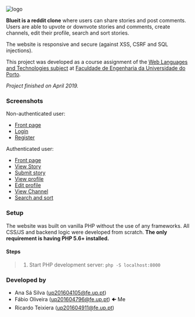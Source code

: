 ![logo](https://i.imgur.com/TcbVXIf.jpg)

**Blueit is a reddit clone** where users can share stories and post comments. Users are able to upvote or downvote stories and comments, create channels, edit their profile, search and sort stories. 

The website is responsive and secure (against XSS, CSRF and SQL injections).

This project was developed as a course assignment of the [Web Languages and Technologies subject](https://sigarra.up.pt/feup/en/UCURR_GERAL.FICHA_UC_VIEW?pv_ocorrencia_id=420005) at [Faculdade de Engenharia da Universidade do Porto](https://sigarra.up.pt/feup/en).

*Project finished on April 2019.*

### Screenshots

Non-authenticated user:

* [Front page](https://i.imgur.com/m68FSQl.png)
* [Login](https://i.imgur.com/HSlepwT.png)
* [Register](https://i.imgur.com/d3ciWhk.png)

Authenticated user:

* [Front page](https://i.imgur.com/WSEX5RP.png)
* [View Story](https://i.imgur.com/KvnH6QM.png)
* [Submit story](https://i.imgur.com/ZESZbdV.png)
* [View profile](https://i.imgur.com/eA0J9qx.png)
* [Edit profile](https://i.imgur.com/pQUJD46.png)
* [View Channel](https://i.imgur.com/FoCVFUD.png)
* [Search and sort](https://i.imgur.com/vqp4JkP.png)

### Setup

The website was built on vanilla PHP without the use of any frameworks. All CSS/JS and backend logic were developed from scratch. **The only requirement is having PHP 5.6+ installed.**

#### Steps

> 1. Start PHP development server: `php -S localhost:8000`


### Developed by
* Ana Sá Silva (up201604105@fe.up.pt)
* Fábio Oliveira (up201604796@fe.up.pt) 🠈 Me
* Ricardo Teixiera (up201604911@fe.up.pt)

